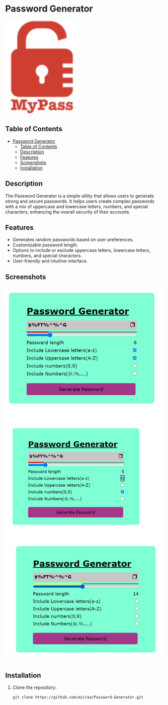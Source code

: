 # Password Generator

![Password Generator Logo](images/logo.png)

## Table of Contents
- [Password Generator](#password-generator)
  - [Table of Contents](#table-of-contents)
  - [Description](#description)
  - [Features](#features)
  - [Screenshots](#screenshots)
  - [Installation](#installation)

## Description

The Password Generator is a simple utility that allows users to generate strong and secure passwords. It helps users create complex passwords with a mix of uppercase and lowercase letters, numbers, and special characters, enhancing the overall security of their accounts.

## Features

- Generates random passwords based on user preferences.
- Customizable password length.
- Options to include or exclude uppercase letters, lowercase letters, numbers, and special characters.
- User-friendly and intuitive interface.

## Screenshots

![Screenshot 1](images/Screenshot1.png)
![Screenshot 2](images/Screenshot2.png)
![Screenshot 3](images/Screenshot3.png)

## Installation

1. Clone the repository:

   ```bash
   git clone https://github.com/eziraa/Password-Generator.git
